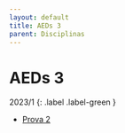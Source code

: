 ```yaml
---
layout: default
title: AEDs 3
parent: Disciplinas
---
```


# AEDs 3

2023/1
{: .label .label-green }

- [Prova 2](2023/1/prova2.pdf)